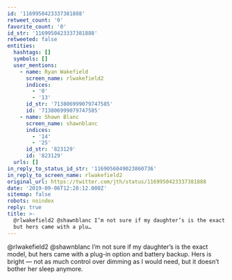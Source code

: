 ```yaml
---
id: '1169950423337381888'
retweet_count: '0'
favorite_count: '0'
id_str: '1169950423337381888'
retweeted: false
entities:
  hashtags: []
  symbols: []
  user_mentions:
    - name: Ryan Wakefield
      screen_name: rlwakefield2
      indices:
        - '0'
        - '13'
      id_str: '713806999079747585'
      id: '713806999079747585'
    - name: Shawn Blanc
      screen_name: shawnblanc
      indices:
        - '14'
        - '25'
      id_str: '823129'
      id: '823129'
  urls: []
in_reply_to_status_id_str: '1169056049023860736'
in_reply_to_screen_name: rlwakefield2
original_url: https://twitter.com/jth/status/1169950423337381888
date: '2019-09-06T12:28:12.000Z'
sitemap: false
robots: noindex
reply: true
title: >-
  @rlwakefield2 @shawnblanc I’m not sure if my daughter’s is the exact model,
  but hers came with a plu…
---
```


@rlwakefield2 @shawnblanc I’m not sure if my daughter’s is the exact model, but hers came with a plug-in option and battery backup. Hers is bright — not as much control over dimming as I would need, but it doesn’t bother her sleep anymore.